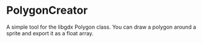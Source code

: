 # PolygonCreator
A simple tool for the libgdx Polygon class. You can draw a polygon around a sprite and export it as a float array.
